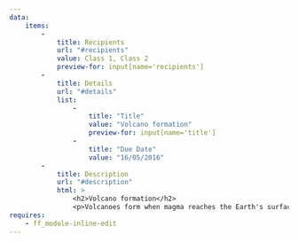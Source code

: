 ```yaml
---
data:
    items: 
        - 
            title: Recipients
            url: "#recipients"
            value: Class 1, Class 2
            preview-for: input[name='recipients']
        - 
            title: Details
            url: "#details"
            list: 
                - 
                    title: "Title"
                    value: "Volcano formation"
                    preview-for: input[name='title']
                - 
                    title: "Due Date"
                    value: "16/05/2016"
        - 
            title: Description
            url: "#description"
            html: >
                <h2>Volcano formation</h2>
                <p>Volcanoes form when magma reaches the Earth's surface, causing eruptions of lava and ash. They occur at destructive (compressional) and constructive (tensional) plate boundaries.</p>
requires: 
    - ff_module-inline-edit            
---
```

